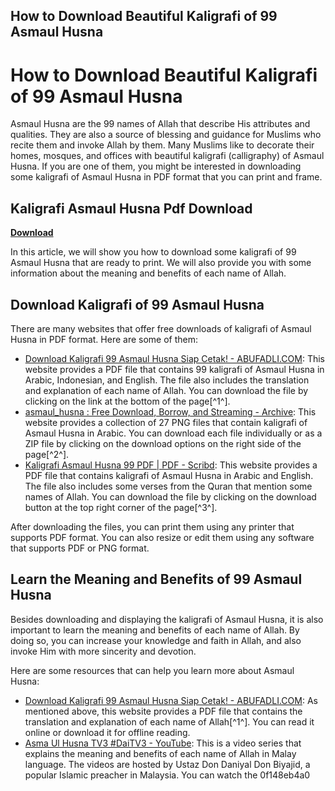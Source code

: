 ## How to Download Beautiful Kaligrafi of 99 Asmaul Husna

  
# How to Download Beautiful Kaligrafi of 99 Asmaul Husna
 
Asmaul Husna are the 99 names of Allah that describe His attributes and qualities. They are also a source of blessing and guidance for Muslims who recite them and invoke Allah by them. Many Muslims like to decorate their homes, mosques, and offices with beautiful kaligrafi (calligraphy) of Asmaul Husna. If you are one of them, you might be interested in downloading some kaligrafi of Asmaul Husna in PDF format that you can print and frame.
 
## Kaligrafi Asmaul Husna Pdf Download


[**Download**](https://www.google.com/url?q=https%3A%2F%2Furllie.com%2F2tKArf&sa=D&sntz=1&usg=AOvVaw2UrV40EQDh-O0Is9tsrvgp)

 
In this article, we will show you how to download some kaligrafi of 99 Asmaul Husna that are ready to print. We will also provide you with some information about the meaning and benefits of each name of Allah.
 
## Download Kaligrafi of 99 Asmaul Husna
 
There are many websites that offer free downloads of kaligrafi of Asmaul Husna in PDF format. Here are some of them:
 
- [Download Kaligrafi 99 Asmaul Husna Siap Cetak! - ABUFADLI.COM](https://www.abufadli.com/2019/11/download-kaligrafi-99-asmaul-husna-siap-cetak.html): This website provides a PDF file that contains 99 kaligrafi of Asmaul Husna in Arabic, Indonesian, and English. The file also includes the translation and explanation of each name of Allah. You can download the file by clicking on the link at the bottom of the page[^1^].
- [asmaul\_husna : Free Download, Borrow, and Streaming - Archive](https://archive.org/details/asmaul_husna_953): This website provides a collection of 27 PNG files that contain kaligrafi of Asmaul Husna in Arabic. You can download each file individually or as a ZIP file by clicking on the download options on the right side of the page[^2^].
- [Kaligrafi Asmaul Husna 99 PDF | PDF - Scribd](https://www.scribd.com/document/420202318/kaligrafi-Asmaul-Husna-99-pdf): This website provides a PDF file that contains kaligrafi of Asmaul Husna in Arabic and English. The file also includes some verses from the Quran that mention some names of Allah. You can download the file by clicking on the download button at the top right corner of the page[^3^].

After downloading the files, you can print them using any printer that supports PDF format. You can also resize or edit them using any software that supports PDF or PNG format.
 
## Learn the Meaning and Benefits of 99 Asmaul Husna
 
Besides downloading and displaying the kaligrafi of Asmaul Husna, it is also important to learn the meaning and benefits of each name of Allah. By doing so, you can increase your knowledge and faith in Allah, and also invoke Him with more sincerity and devotion.
 
Here are some resources that can help you learn more about Asmaul Husna:

- [Download Kaligrafi 99 Asmaul Husna Siap Cetak! - ABUFADLI.COM](https://www.abufadli.com/2019/11/download-kaligrafi-99-asmaul-husna-siap-cetak.html): As mentioned above, this website provides a PDF file that contains the translation and explanation of each name of Allah[^1^]. You can read it online or download it for offline reading.
- [Asma Ul Husna TV3 #DaiTV3 - YouTube](https://www.youtube.com/watch?v=6Y0XQKtI0o8): This is a video series that explains the meaning and benefits of each name of Allah in Malay language. The videos are hosted by Ustaz Don Daniyal Don Biyajid, a popular Islamic preacher in Malaysia. You can watch the 0f148eb4a0
